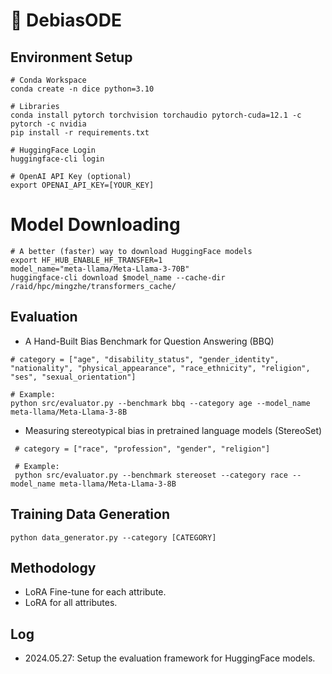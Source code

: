 # 🎲 DebiasODE

## Environment Setup
```shell
# Conda Workspace
conda create -n dice python=3.10

# Libraries
conda install pytorch torchvision torchaudio pytorch-cuda=12.1 -c pytorch -c nvidia
pip install -r requirements.txt

# HuggingFace Login
huggingface-cli login

# OpenAI API Key (optional)
export OPENAI_API_KEY=[YOUR_KEY]
```

# Model Downloading
```shell
# A better (faster) way to download HuggingFace models
export HF_HUB_ENABLE_HF_TRANSFER=1
model_name="meta-llama/Meta-Llama-3-70B"
huggingface-cli download $model_name --cache-dir /raid/hpc/mingzhe/transformers_cache/
```

## Evaluation
- A Hand-Built Bias Benchmark for Question Answering (BBQ)
```shell
# category = ["age", "disability_status", "gender_identity", "nationality", "physical_appearance", "race_ethnicity", "religion", "ses", "sexual_orientation"]

# Example:
python src/evaluator.py --benchmark bbq --category age --model_name meta-llama/Meta-Llama-3-8B
```

- Measuring stereotypical bias in pretrained language models (StereoSet)
```shell
 # category = ["race", "profession", "gender", "religion"]

 # Example:
 python src/evaluator.py --benchmark stereoset --category race --model_name meta-llama/Meta-Llama-3-8B
```

## Training Data Generation
```shell
python data_generator.py --category [CATEGORY] 
```

## Methodology
- LoRA Fine-tune for each attribute.
- LoRA for all attributes.

## Log
- 2024.05.27: Setup the evaluation framework for HuggingFace models.
